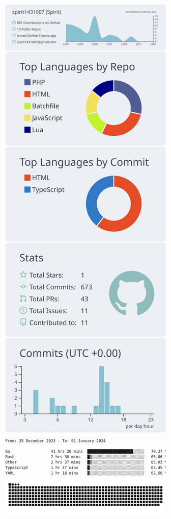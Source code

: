 [![](https://raw.githubusercontent.com/spirit1431007/spirit1431007/master/profile-summary-card-output/nord_bright/0-profile-details.svg)](https://git.io/spiritx)
[![](https://raw.githubusercontent.com/spirit1431007/spirit1431007/master/profile-summary-card-output/nord_bright/1-repos-per-language.svg)](https://git.io/spiritx) [![](https://raw.githubusercontent.com/spirit1431007/spirit1431007/master/profile-summary-card-output/nord_bright/2-most-commit-language.svg)](https://git.io/spiritx)
[![](https://raw.githubusercontent.com/spirit1431007/spirit1431007/master/profile-summary-card-output/nord_bright/3-stats.svg)](https://git.io/spiritx) [![](https://raw.githubusercontent.com/spirit1431007/spirit1431007/master/profile-summary-card-output/nord_bright/4-productive-time.svg)](https://git.io/spiritx)

<!--START_SECTION:waka-->

```txt
From: 25 December 2023 - To: 01 January 2024

Go                  41 hrs 20 mins  ████████████████████░░░░░   79.37 %
Bash                2 hrs 38 mins   █▒░░░░░░░░░░░░░░░░░░░░░░░   05.06 %
Other               2 hrs 37 mins   █▒░░░░░░░░░░░░░░░░░░░░░░░   05.03 %
TypeScript          1 hr 47 mins    █░░░░░░░░░░░░░░░░░░░░░░░░   03.45 %
YAML                1 hr 18 mins    ▓░░░░░░░░░░░░░░░░░░░░░░░░   02.50 %
```

<!--END_SECTION:waka-->

![contribution](https://github.com/spirit1431007/spirit1431007/blob/output/github-contribution-grid-snake.svg)
